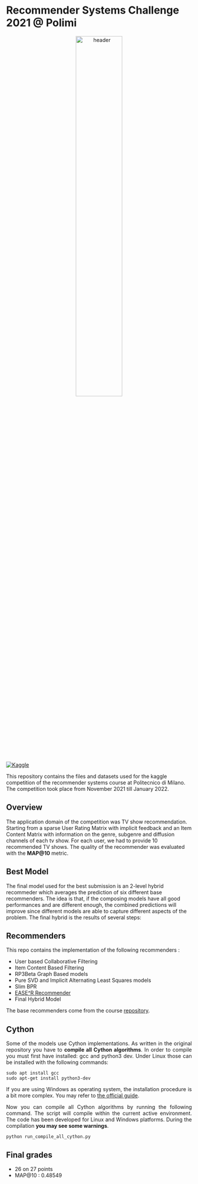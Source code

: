 # Recommender  Systems Challenge 2021 @ Polimi
<p align="center">
  <img width="50%" src="https://images.unsplash.com/photo-1560169897-fc0cdbdfa4d5?ixlib=rb-1.2.1&ixid=MnwxMjA3fDB8MHxwaG90by1wYWdlfHx8fGVufDB8fHx8&auto=format&fit=crop&w=872&q=80" alt="header" />
</p>


[![Kaggle](https://img.shields.io/badge/open-kaggle-blue)](https://www.kaggle.com/c/recommender-system-2021-challenge-polimi)

This repository contains the files and datasets used for the kaggle competition of the recommender systems course at Politecnico di Milano. The competition took place from November 2021 till January 2022. 


## Overview
<p align="justify">

The application domain of the competition was TV show recommendation. Starting from a sparse User Rating Matrix with implicit feedback and an Item Content Matrix with information on the genre, subgenre and diffusion channels of each tv show. For each user, we had to provide 10 recommended TV shows. The quality of the recommender was evaluated with  the **MAP@10** metric.
  
</p>
  
## Best Model
<p align="justify">
  
The final model used for the best submission is an 2-level hybrid recommeder which averages the prediction of six different base recommenders. The idea is that, if the composing models have all good performances and are different enough, the combined predictions will improve since different models are able to capture different aspects of the problem. The final hybrid is the results of several steps:

</p>




## Recommenders
<p align="justify">
This repo contains the implementation of the following recommenders : 
</p>

- User based Collaborative Filtering
- Item Content Based Filtering
- RP3Beta Graph Based models
- Pure SVD and Implicit Alternating Least Squares models
- Slim BPR 
- [EASE^R Recommender](https://dl.acm.org/doi/pdf/10.1145/3308558.3313710)
- Final Hybrid Model

The base recommenders come from the course [repository](https://github.com/MaurizioFD/RecSys_Course_AT_PoliMi).


## Cython
<p align="justify">
Some of the models use Cython implementations. As written in the original repository you have to <b>compile all Cython algorithms</b>. 
In order to compile you must first have installed: gcc and python3 dev. Under Linux those can be installed with the following commands:
</p>

```
sudo apt install gcc 
sudo apt-get install python3-dev
```
  
<p align="justify">
If you are using Windows as operating system, the installation procedure is a bit more complex. 
You may refer to <a href="https://github.com/cython/cython/wiki/InstallingOnWindows">the official guide</a>.
</p>

<p align="justify">
Now you can compile all Cython algorithms by running the following command. 
The script will compile within the current active environment. The code has been developed for Linux and Windows platforms. 
During the compilation <b>you may see some warnings</b>. 
</p>
  
```
python run_compile_all_cython.py
```

  
## Final grades
* 26 on 27 points
* MAP@10 : 0.48549
